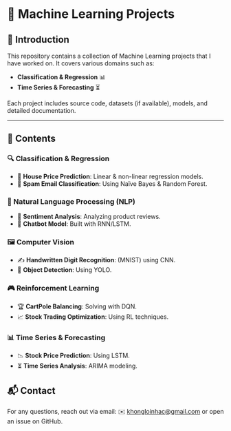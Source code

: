 # 🚀 Machine Learning Projects

## 📌 Introduction
This repository contains a collection of Machine Learning projects that I have worked on. It covers various domains such as:
- **Classification & Regression** 📊
- **Time Series & Forecasting** ⏳

Each project includes source code, datasets (if available), models, and detailed documentation.

---

## 📂 Contents
### 🔍 Classification & Regression
- 🏡 **House Price Prediction**: Linear & non-linear regression models.
- 📧 **Spam Email Classification**: Using Naïve Bayes & Random Forest.

### 📖 Natural Language Processing (NLP)
- 💬 **Sentiment Analysis**: Analyzing product reviews.
- 🤖 **Chatbot Model**: Built with RNN/LSTM.

### 🖼️ Computer Vision
- ✍ **Handwritten Digit Recognition**: (MNIST) using CNN.
- 🎯 **Object Detection**: Using YOLO.

### 🎮 Reinforcement Learning
- 🏆 **CartPole Balancing**: Solving with DQN.
- 📈 **Stock Trading Optimization**: Using RL techniques.

### 📊 Time Series & Forecasting
- 📉 **Stock Price Prediction**: Using LSTM.
- ⏳ **Time Series Analysis**: ARIMA modeling.

## 📬 Contact
For any questions, reach out via email: ✉️ khongloinhac@gmail.com or open an issue on GitHub.
